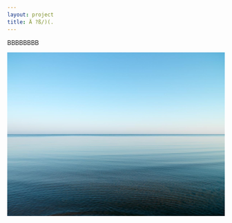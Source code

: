 ```yaml
---
layout: project
title: Ä ?ß/)(.
---
```

BBBBBBBB



![BBBBBBB](/img/uploads/01_LEISKA_200509e03.jpg "BBBBBB")